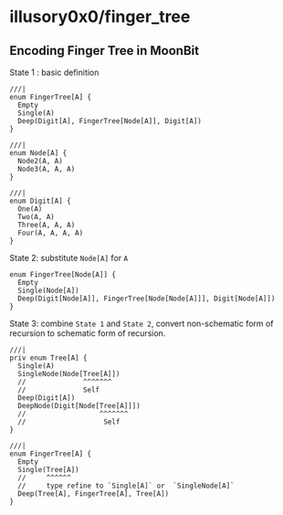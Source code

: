 # illusory0x0/finger_tree 

## Encoding Finger Tree in MoonBit 

State 1 : basic definition

```mbt skip 
///|
enum FingerTree[A] {
  Empty
  Single(A)
  Deep(Digit[A], FingerTree[Node[A]], Digit[A])
}

///|
enum Node[A] {
  Node2(A, A)
  Node3(A, A, A)
}

///|
enum Digit[A] {
  One(A)
  Two(A, A)
  Three(A, A, A)
  Four(A, A, A, A)
}
```

State 2: substitute `Node[A]` for `A`

```mbt skip 
enum FingerTree[Node[A]] {
  Empty
  Single(Node[A])
  Deep(Digit[Node[A]], FingerTree[Node[Node[A]]], Digit[Node[A]])
}
```

State 3:  combine `State 1` and `State 2`, convert non-schematic form of recursion to schematic form of recursion. 

```mbt skip 
///|
priv enum Tree[A] {
  Single(A)
  SingleNode(Node[Tree[A]])
  //              ^^^^^^^ 
  //              Self 
  Deep(Digit[A])
  DeepNode(Digit[Node[Tree[A]]])
  //                  ^^^^^^^
  //                   Self 
}

///|
enum FingerTree[A] {
  Empty
  Single(Tree[A])
  //     ^^^^^^
  //     type refine to `Single[A]` or  `SingleNode[A]`
  Deep(Tree[A], FingerTree[A], Tree[A])
}
```